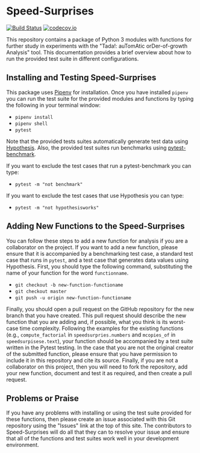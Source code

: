 # Speed-Surprises

[![Build Status](https://api.travis-ci.org/gkapfham/speed-surprises.svg?branch=master)](https://travis-ci.org/gkapfham/speed-surprises) [![codecov.io](http://codecov.io/github/gkapfham/speed-surprises/coverage.svg?branch=master)](http://codecov.io/github/gkapfham/speed-surprises?branch=master)

This repository contains a package of Python 3 modules with functions for
further study in experiments with the "Tada!: auTomAtic orDer-of-growth
Analysis" tool. This documentation provides a brief overview about how to run
the provided test suite in different configurations.

## Installing and Testing Speed-Surprises

This package uses [Pipenv](https://github.com/pypa/pipenv) for installation.
Once you have installed `pipenv` you can run the test suite for the provided
modules and functions by typing the following in your terminal window:

- `pipenv install`
- `pipenv shell`
- `pytest`

Note that the provided tests suites automatically generate test data using
[Hypothesis](https://hypothesis.works/). Also, the provided test suites run
benchmarks using
[pytest-benchmark](https://github.com/ionelmc/pytest-benchmark).

If you want to exclude the test cases that run a pytest-benchmark you can type:

- `pytest -m "not benchmark"`

If you want to exclude the test cases that use Hypothesis you can type:

- `pytest -m "not hypothesisworks"`

## Adding New Functions to the Speed-Surprises

You can follow these steps to add a new function for analysis if you are a
collaborator on the project. If you want to add a new function, please ensure
that it is accompanied by a benchmarking test case, a standard test case that
runs in `pytest`, and a test case that generates data values using Hypothesis.
First, you should type the following command, substituting the name of your
function for the word `functionname`.

- `git checkout -b new-function-functioname`
- `git checkout master`
- `git push -u origin new-function-functioname`

Finally, you should open a pull request on the GitHub repository for the new
branch that you have created. This pull request should describe the new function
that you are adding and, if possible, what you think is its worst-case time
complexity. Following the examples for the existing functions (e.g.,
`compute_factorial` in `speedsurpries.numbers` and `mcopies_of` in
`speedsurpisese.text`), your function should be accompanied by a test suite
written in the Pytest testing. In the case that you are not the original creator
of the submitted function, please ensure that you have permission to include it
in this repository and cite its source. Finally, if you are not a collaborator
on this project, then you will need to fork the repository, add your new
function, document and test it as required, and then create a pull request.

## Problems or Praise

If you have any problems with installing or using the test suite provided for
these functions, then please create an issue associated with this Git repository
using the "Issues" link at the top of this site. The contributors to
Speed-Surprises will do all that they can to resolve your issue and ensure that
all of the functions and test suites work well in your development environment.
